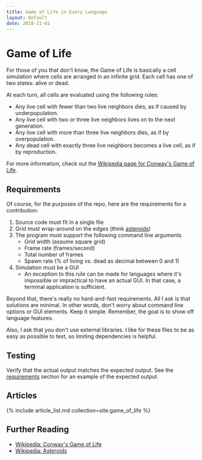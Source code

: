 ```yaml
---
title: Game of Life in Every Language
layout: default
date: 2018-11-01
---
```


# Game of Life

For those of you that don't know, the Game of Life is basically a cell
simulation where cells are arranged in an infinite grid. Each cell has one
of two states: alive or dead.

At each turn, all cells are evaluated using the following rules:

- Any live cell with fewer than two live neighbors dies, as if caused by underpopulation.
- Any live cell with two or three live neighbors lives on to the next generation.
- Any live cell with more than three live neighbors dies, as if by overpopulation.
- Any dead cell with exactly three live neighbors becomes a live cell, as if by reproduction.

For more information, check out the [Wikipedia page for Conway's Game of Life][1].

## Requirements

Of course, for the purposes of the repo, here are the requirements for a contribution:

1. Source code must fit in a single file
2. Grid must wrap-around on the edges (think [asteroids][2])
3. The program must support the following command line arguments
    - Grid width (assume square grid)
    - Frame rate (frames/second)
    - Total number of frames
    - Spawn rate (% of living vs. dead as decimal between 0 and 1)
4. Simulation must be a GUI
    - An exception to this rule can be made for languages where it's impossible
      or impractical to have an actual GUI. In that case, a terminal application
      is sufficient.

Beyond that, there's really no hard-and-fast requirements. All I ask is that
solutions are minimal. In other words, don't worry about command line options or
GUI elements. Keep it simple. Remember, the goal is to show off language features.

Also, I ask that you don't use external libraries. I like for these files to
be as easy as possible to test, so limiting dependencies is helpful.

## Testing

Verify that the actual output matches the expected output. See the
[requirements][3] section for an example of the expected output.

## Articles

{% include article_list.md collection=site.game_of_life %}

## Further Reading

- [Wikipedia: Conway's Game of Life][1]
- [Wikipedia: Asteroids][2]

[1]: https://en.wikipedia.org/wiki/Conway%27s_Game_of_Life
[2]: https://en.wikipedia.org/wiki/Asteroids_(video_game)
[3]: #requirements
